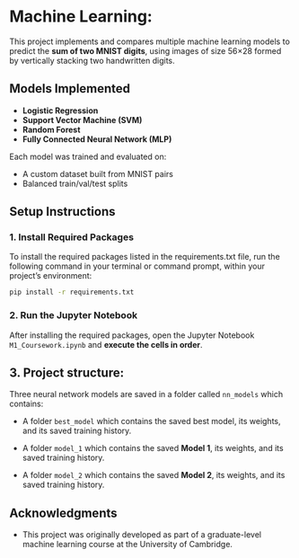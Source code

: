 # Machine Learning:

This project implements and compares multiple machine learning models to predict the **sum of two MNIST digits**, using images of size 56×28 formed by vertically stacking two handwritten digits.

## Models Implemented

- **Logistic Regression**
- **Support Vector Machine (SVM)**
- **Random Forest**
- **Fully Connected Neural Network (MLP)**

Each model was trained and evaluated on:
- A custom dataset built from MNIST pairs
- Balanced train/val/test splits

## Setup Instructions

### 1. Install Required Packages

To install the required packages listed in the requirements.txt file, run the following command in your terminal or command prompt, within your project’s environment:

```bash
pip install -r requirements.txt
```
### 2. Run the Jupyter Notebook

After installing the required packages, open the Jupyter Notebook `M1_Coursework.ipynb` and **execute the cells in order**.

## 3. Project structure:

Three neural network models are saved in a folder called `nn_models` which contains:

- A folder `best_model` which contains the saved best model, its weights, and its saved training history.

- A folder `model_1` which contains the saved **Model 1**, its weights, and its saved training history.

- A folder `model_2` which contains the saved **Model 2**, its weights, and its saved training history.

## Acknowledgments

- This project was originally developed as part of a graduate-level machine learning course at the University of Cambridge.
